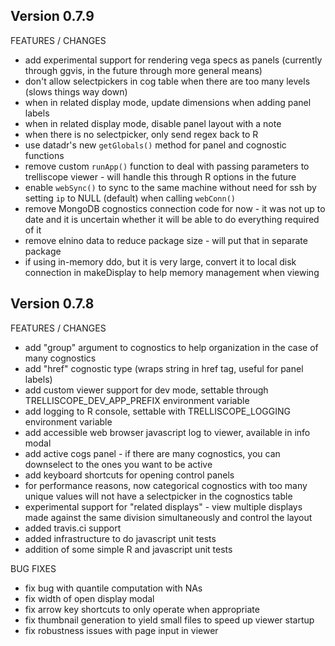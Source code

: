 Version 0.7.9
-------------------------------------------------------------------------------

FEATURES / CHANGES

- add experimental support for rendering vega specs as panels (currently 
  through ggvis, in the future through more general means)
- don't allow selectpickers in cog table when there are too many levels (slows 
  things way down)
- when in related display mode, update dimensions when adding panel labels
- when in related display mode, disable panel layout with a note
- when there is no selectpicker, only send regex back to R
- use datadr's new `getGlobals()` method for panel and cognostic functions
- remove custom `runApp()` function to deal with passing parameters to 
  trelliscope viewer - will handle this through R options in the future
- enable `webSync()` to sync to the same machine without need for ssh
  by setting `ip` to NULL (default) when calling `webConn()`
- remove MongoDB cognostics connection code for now - it was not up to date and
  it is uncertain whether it will be able to do everything required of it
- remove elnino data to reduce package size - will put that in separate package
- if using in-memory ddo, but it is very large, convert it to local disk 
  connection in makeDisplay to help memory management when viewing

Version 0.7.8
-------------------------------------------------------------------------------

FEATURES / CHANGES

- add "group" argument to cognostics to help organization in the case of many 
  cognostics
- add "href" cognostic type (wraps string in href tag, useful for panel labels)
- add custom viewer support for dev mode, settable through 
  TRELLISCOPE_DEV_APP_PREFIX environment variable
- add logging to R console, settable with TRELLISCOPE_LOGGING environment 
  variable
- add accessible web browser javascript log to viewer, available in info modal
- add active cogs panel - if there are many cognostics, you can downselect to 
  the ones you want to be active
- add keyboard shortcuts for opening control panels
- for performance reasons, now categorical cognostics with too many unique 
  values will not have a selectpicker in the cognostics table
- experimental support for "related displays" - view multiple displays made 
  against the same division simultaneously and control the layout
- added travis.ci support
- added infrastructure to do javascript unit tests
- addition of some simple R and javascript unit tests

BUG FIXES

- fix bug with quantile computation with NAs
- fix width of open display modal
- fix arrow key shortcuts to only operate when appropriate
- fix thumbnail generation to yield small files to speed up viewer startup
- fix robustness issues with page input in viewer


